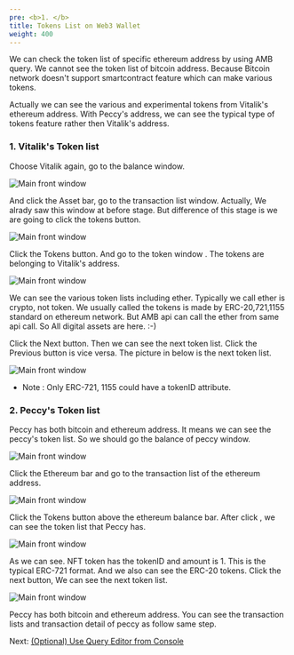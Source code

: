 ```yaml
---
pre: <b>1. </b>
title: Tokens List on Web3 Wallet
weight: 400
---
```


We can check the token list of specific ethereum address by using AMB query. 
We cannot see the token list of bitcoin address. Because Bitcoin network doesn't support smartcontract feature which can make various tokens.

Actually we can see the various and experimental tokens from Vitalik's ethereum address. With Peccy's address, we can see the typical type of tokens feature rather then Vitalik's address.

### 1. Vitalik's Token list 

Choose Vitalik again, go to the balance window. 

![Main front window](/contents/static/04-token-list/01-token-list-query-wallet/vitalik_balances.png)

And click the Asset bar, go to the transaction list window.
Actually, We alrady saw this window at before stage. But difference of this stage is we are going to click the tokens button.

![Main front window](/contents/static/04-token-list/01-token-list-query-wallet/vitalik_trx_list.png)

Click the Tokens button. And go to the token window . The tokens are belonging to Vitalik's address. 

![Main front window](/contents/static/04-token-list/01-token-list-query-wallet/vitalik_token_list1.png)

We can see the various token lists including ether. Typically we call ether is crypto, not token. We usually called the tokens is made by ERC-20,721,1155 standard on ethereum network. But AMB api can call the ether from same api call. So All digital assets are here. :-) 

Click the Next button. Then we can see the next token list. Click the Previous button is vice versa. The picture in below is the next token list.

 ![Main front window](/contents/static/04-token-list/01-token-list-query-wallet/vitalik_token_list2.png)

* Note : Only ERC-721, 1155 could have a tokenID attribute.

### 2. Peccy's Token list 

Peccy has both bitcoin and ethereum address. It means we can see the peccy's token list. So we should go the balance of peccy window.

 ![Main front window](/contents/static/04-token-list/01-token-list-query-wallet/peccy_balances.png)

Click the Ethereum bar and go to the transaction list of the ethereum address.

 ![Main front window](/contents/static/04-token-list/01-token-list-query-wallet/peccy_trx_list.png)

Click the Tokens button above the ethereum balance bar. After click , we can see the token list that Peccy has.

 ![Main front window](/contents/static/04-token-list/01-token-list-query-wallet/peccy_token_list1.png)

 As we can see. NFT token has the tokenID and amount is 1. This is the typical ERC-721 format. And we also can see the ERC-20 tokens.
 Click the next button, We can see the next token list. 

  ![Main front window](/contents/static/04-token-list/01-token-list-query-wallet/peccy_token_list2.png)



Peccy has both bitcoin and ethereum address. You can see the transaction lists and transaction detail of peccy as follow same step. 

Next: [(Optional) Use Query Editor from Console](../../05-optional-query-console/index.en.md)
